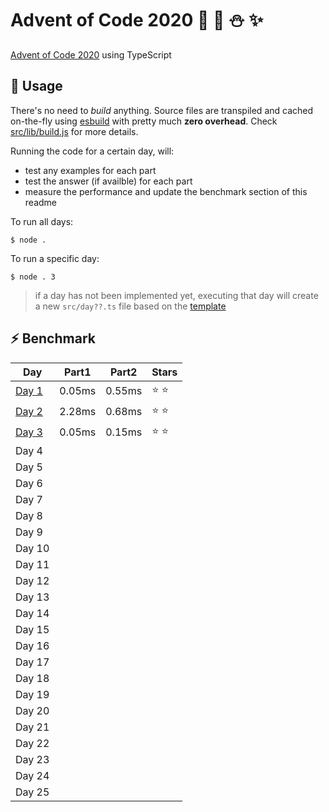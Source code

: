 # Advent of Code 2020 :santa: :christmas_tree: :snowman: :sparkles: 

[Advent of Code 2020](https://adventofcode.com/2020) using TypeScript

## :rocket: Usage

There's no need to *build* anything. Source files are transpiled and cached on-the-fly using [esbuild](https://esbuild.github.io/) with pretty much **zero overhead**. Check [src/lib/build.js](./src/lib/build.js) for more details.

Running the code for a certain day, will:
* test any examples for each part
* test the answer (if availble) for each part
* measure the performance and update the benchmark section of this readme

To run all days:

```shell
$ node .
```

To run a specific day:

```shell
$ node . 3
```

> if a day has not been implemented yet, executing that day will create a new `src/day??.ts` file based on the [template](src/day.template.ts)






## :zap: Benchmark

<!-- RESULTS:BEGIN -->
|Day | Part1 | Part2 | Stars|
|--- | --- | --- | ---|
|[Day 1](./src/day1.ts) | 0.05ms | 0.55ms | :star: :star: |
|[Day 2](./src/day2.ts) | 2.28ms | 0.68ms | :star: :star: |
|[Day 3](./src/day3.ts) | 0.05ms | 0.15ms | :star: :star: |
|Day 4 |  |  | |
|Day 5 |  |  | |
|Day 6 |  |  | |
|Day 7 |  |  | |
|Day 8 |  |  | |
|Day 9 |  |  | |
|Day 10 |  |  | |
|Day 11 |  |  | |
|Day 12 |  |  | |
|Day 13 |  |  | |
|Day 14 |  |  | |
|Day 15 |  |  | |
|Day 16 |  |  | |
|Day 17 |  |  | |
|Day 18 |  |  | |
|Day 19 |  |  | |
|Day 20 |  |  | |
|Day 21 |  |  | |
|Day 22 |  |  | |
|Day 23 |  |  | |
|Day 24 |  |  | |
|Day 25 |  |  | |
<!-- RESULTS:END -->

